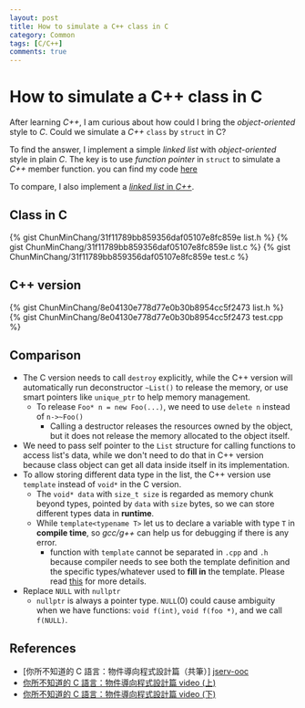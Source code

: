 ```yaml
---
layout: post
title: How to simulate a C++ class in C
category: Common
tags: [C/C++]
comments: true
---
```


# How to simulate a C++ class in C

After learning _C++_, I am curious about
how could I bring the _object-oriented_ style to _C_.
Could we simulate a _C++_ ```class``` by ```struct``` in C?

To find the answer,
I implement a simple _linked list_ with _object-oriented_ style in plain _C_.
The key is to use _function pointer_ in ```struct``` to
simulate a _C++_ member function.
you can find my code [here][gist_c]

To compare, I also implement a [_linked list_ in _C++_][gist_c++].

## Class in C
{% gist ChunMinChang/31f11789bb859356daf05107e8fc859e list.h %}
{% gist ChunMinChang/31f11789bb859356daf05107e8fc859e list.c %}
{% gist ChunMinChang/31f11789bb859356daf05107e8fc859e test.c %}

## C++ version
{% gist ChunMinChang/8e04130e778d77e0b30b8954cc5f2473 list.h %}
{% gist ChunMinChang/8e04130e778d77e0b30b8954cc5f2473 test.cpp %}

## Comparison
- The C version needs to call ```destroy``` explicitly,
  while the C++ version will automatically run deconstructor ```~List()```
  to release the memory, or use smart pointers
  like ```unique_ptr``` to help memory management.
  - To release ```Foo* n = new Foo(...)```, we need to use ```delete n```
    instead of ```n->~Foo()```
    - Calling a destructor releases the resources owned by the object,
      but it does not release the memory allocated to the object itself.
- We need to pass self pointer to the ```List``` structure
  for calling functions to access list's data,
  while we don't need to do that in C++ version
  because class object can get all data inside itself in its implementation.
- To allow storing different data type in the list,
  the C++ version use ```template``` instead of ```void*``` in the C version.
  - The ```void* data``` with ```size_t size```
    is regarded as memory chunk beyond types,
    pointed by ```data``` with ```size``` bytes,
    so we can store different types data in __runtime__.
  - While ```template<typename T>``` let us to declare a variable
    with type ```T``` in __compile time__,
    so _gcc/g++_ can help us for debugging if there is any error.
    - function with ```template``` cannot be separated in ```.cpp``` and ```.h```
      because compiler needs to see both the template definition
      and the specific types/whatever used to __fill in__ the template.
      Please read [this][why] for more details.
- Replace ```NULL``` with ```nullptr```
  - ```nullptr``` is always a pointer type. ```NULL```(0) could cause ambiguity
    when we have functions: ```void f(int)```, ```void f(foo *)```,
    and we call ```f(NULL)```.
    
## References
- [你所不知道的 C 語言：物件導向程式設計篇（共筆）]
[jserv-ooc]
- [你所不知道的 C 語言：物件導向程式設計篇 video (上)][jserv-video-ooc-A]
- [你所不知道的 C 語言：物件導向程式設計篇 video (下)][jserv-video-ooc-B]

[gist_c]: https://gist.github.com/ChunMinChang/31f11789bb859356daf05107e8fc859e "Class in C for linked-list implementation"
[gist_c++]: https://gist.github.com/ChunMinChang/8e04130e778d77e0b30b8954cc5f2473 "Linked-list in C++"
[why]: https://isocpp.org/wiki/faq/templates#templates-defn-vs-decl "Why can’t I separate the definition of my templates class from its declaration and put it inside a .cpp file"

[jserv-ooc]: http://hackfoldr.org/dykc/https%253A%252F%252Fhackmd.io%252Fs%252FHJLyQaQMl "你所不知道的 C 語言：物件導向程式設計篇（共筆）"
[jserv-video-ooc-A]: https://www.youtube.com/watch?v=GON5vID8srE "你所不知道的 C 語言：物件導向程式設計篇 (上)"
[jserv-video-ooc-B]: https://www.youtube.com/watch?v=k0k9ZK64g1s "你所不知道的 C 語言：物件導向程式設計篇 (下)"
